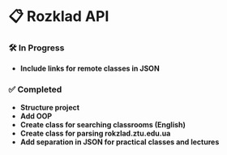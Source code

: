 # 📋 Rozklad API

### 🛠 In Progress
- **Include links for remote classes in JSON**

### ✅ Completed
- **Structure project**
- **Add OOP**
- **Create class for searching classrooms (English)**
- **Create class for parsing rokzlad.ztu.edu.ua**
- **Add separation in JSON for practical classes and lectures**
